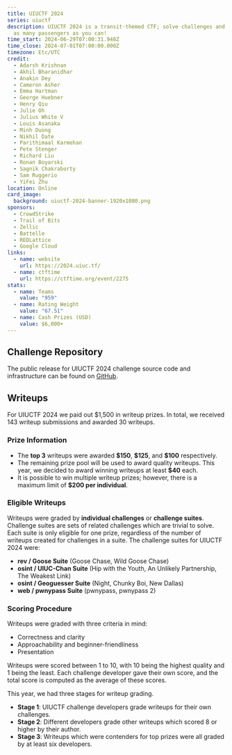 ```yaml
---
title: UIUCTF 2024
series: uiuctf
description: UIUCTF 2024 is a transit-themed CTF; solve challenges and deliver
  as many passengers as you can!
time_start: 2024-06-29T07:00:31.948Z
time_close: 2024-07-01T07:00:00.000Z
timezone: Etc/UTC
credit:
  - Adarsh Krishnan
  - Akhil Bharanidhar
  - Anakin Dey
  - Cameron Asher
  - Emma Hartman
  - George Huebner
  - Henry Qiu
  - Julie Oh
  - Julius White V
  - Louis Asanaka
  - Minh Duong
  - Nikhil Date
  - Parithimaal Karmehan
  - Pete Stenger
  - Richard Liu
  - Ronan Boyarski
  - Sagnik Chakraborty
  - Sam Ruggerio
  - YiFei Zhu
location: Online
card_image:
  background: uiuctf-2024-banner-1920x1080.png
sponsors:
  - CrowdStrike
  - Trail of Bits
  - Zellic
  - Battelle
  - REDLattice
  - Google Cloud
links:
  - name: website
    url: https://2024.uiuc.tf/
  - name: ctftime
    url: https://ctftime.org/event/2275
stats:
  - name: Teams
    value: "959"
  - name: Rating Weight
    value: "67.51"
  - name: Cash Prizes (USD)
    value: $6,000+
---
```

## Challenge Repository
The public release for UIUCTF 2024 challenge source code and infrastructure can be found on [GitHub](https://github.com/sigpwny/UIUCTF-2024-Public).

## Writeups
For UIUCTF 2024 we paid out $1,500 in writeup prizes. In total, we received 143 writeup submissions and awarded 30 writeups.

### Prize Information
- The **top 3** writeups were awarded **\$150**, **\$125**, and **\$100** respectively.
- The remaining prize pool will be used to award quality writeups. This year, we decided to award winning writeups at least **$40** each.
- It is possible to win multiple writeup prizes; however, there is a maximum limit of **$200 per individual**.

### Eligible Writeups
Writeups were graded by **individual challenges** or **challenge suites**. Challenge suites are sets of related challenges which are trivial to solve. Each suite is only eligible for one prize, regardless of the number of writeups created for challenges in a suite. The challenge suites for UIUCTF 2024 were:
- **rev / Goose Suite** (Goose Chase, Wild Goose Chase)
- **osint / UIUC-Chan Suite** (Hip with the Youth, An Unlikely Partnership, The Weakest Link)
- **osint / Geoguesser Suite** (Night, Chunky Boi, New Dallas)
- **web / pwnypass Suite** (pwnypass, pwnypass 2)

### Scoring Procedure
Writeups were graded with three criteria in mind:
- Correctness and clarity
- Approachability and beginner-friendliness
- Presentation

Writeups were scored between 1 to 10, with 10 being the highest quality and 1 being the least. Each challenge developer gave their own score, and the total score is computed as the average of these scores.

This year, we had three stages for writeup grading.
- **Stage 1**: UIUCTF challenge developers grade writeups for their own challenges.
- **Stage 2**: Different developers grade other writeups which scored 8 or higher by their author.
- **Stage 3**: Writeups which were contenders for top prizes were all graded by at least six developers.